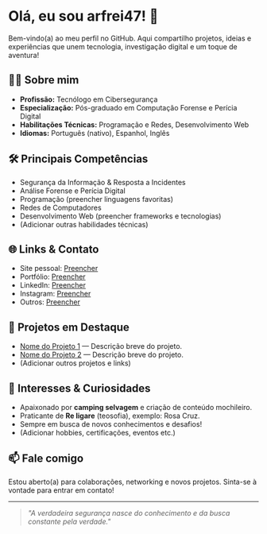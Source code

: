 # Olá, eu sou arfrei47! 👋

Bem-vindo(a) ao meu perfil no GitHub. Aqui compartilho projetos, ideias e experiências que unem tecnologia, investigação digital e um toque de aventura!

## 👨‍💻 Sobre mim

- **Profissão:** Tecnólogo em Cibersegurança
- **Especialização:** Pós-graduado em Computação Forense e Perícia Digital
- **Habilitações Técnicas:** Programação e Redes, Desenvolvimento Web
- **Idiomas:** Português (nativo), Espanhol, Inglês

## 🛠️ Principais Competências

- Segurança da Informação & Resposta a Incidentes
- Análise Forense e Perícia Digital
- Programação (preencher linguagens favoritas)
- Redes de Computadores
- Desenvolvimento Web (preencher frameworks e tecnologias)
- (Adicionar outras habilidades técnicas)

## 🌐 Links & Contato

- Site pessoal: [Preencher](#)
- Portfólio: [Preencher](#)
- LinkedIn: [Preencher](#)
- Instagram: [Preencher](#)
- Outros: [Preencher](#)

## 🚀 Projetos em Destaque

- [Nome do Projeto 1](#) — Descrição breve do projeto.
- [Nome do Projeto 2](#) — Descrição breve do projeto.
- (Adicionar outros projetos e links)

## 🎒 Interesses & Curiosidades

- Apaixonado por **camping selvagem** e criação de conteúdo mochileiro.
- Praticante de **Re ligare** (teosofia), exemplo: Rosa Cruz.
- Sempre em busca de novos conhecimentos e desafios!
- (Adicionar hobbies, certificações, eventos etc.)

## 📫 Fale comigo

Estou aberto(a) para colaborações, networking e novos projetos. Sinta-se à vontade para entrar em contato!

---

> *"A verdadeira segurança nasce do conhecimento e da busca constante pela verdade."*

```
